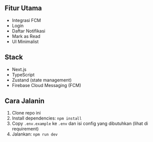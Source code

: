 ## Fitur Utama

- Integrasi FCM
- Login
- Daftar Notifikasi
- Mark as Read
- UI Minimalist

## Stack

- Next.js
- TypeScript
- Zustand (state management)
- Firebase Cloud Messaging (FCM)

## Cara Jalanin

1. Clone repo ini
2. Install dependencies: `npm install`
3. Copy `.env.example` ke `.env` dan isi config yang dibutuhkan (lihat di requirement)
4. Jalankan: `npm run dev`
